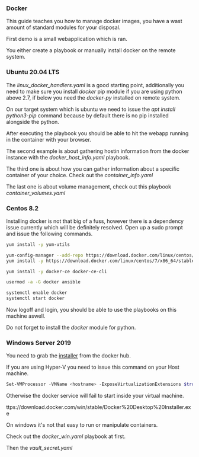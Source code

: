 ### Docker

This guide teaches you how to manage docker images, you have a wast amount of standard modules for your disposal.

First demo is a small webapplication which is ran.

You either create a playbook or manually install docker on the remote system.

### Ubuntu 20.04 LTS

The *linux_docker_handlers.yaml* is a good starting point, additionally you need to make sure you install *docker* pip module if you are using python above 2.7, if below you need the *docker-py* installed on remote system.

On our target system which is ubuntu we need to issue the *apt install python3-pip* command because by default there is no pip installed alongside the python.

After executing the playbook you should be able to hit the webapp running in the container with your browser.

The second example is about gathering hostin information from the docker instance with the *docker_host_info.yaml* playbook.

The third one is about how you can gather information about a specific container of your choice. Check out the *container_info.yaml*

The last one is about volume management, check out this playbook *container_volumes.yaml*


### Centos 8.2

Installing docker is not that big of a fuss, however there is a dependency issue currently which will be definitely resolved. 
Open up a sudo prompt and issue the following commands.

``` bash
yum install -y yum-utils

yum-config-manager --add-repo https://download.docker.com/linux/centos/docker-ce.repo
yum install -y https://download.docker.com/linux/centos/7/x86_64/stable/Packages/containerd.io-1.2.6-3.3.el7.x86_64.rpm

yum install -y docker-ce docker-ce-cli 

usermod -a -G docker ansible

systemctl enable docker
systemctl start docker
```

Now logoff and login, you should be able to use the playbooks on this machine aswell.

Do not forget to install the *docker* module for python.

### Windows Server 2019

You need to grab the [installer](https://download.docker.com/win/stable/Docker%20Desktop%20Installer.exe) from the docker hub.

If you are using Hyper-V you need to issue this command on your Host machine.

``` powershell
Set-VMProcessor -VMName <hostname> -ExposeVirtualizationExtensions $true
```

Otherwise the docker service will fail to start inside your virtual machine.

ttps://download.docker.com/win/stable/Docker%20Desktop%20Installer.exe

On windows it's not that easy to run or manipulate containers.

Check out the *docker_win.yaml* playbook at first.

Then the *vault_secret.yaml*